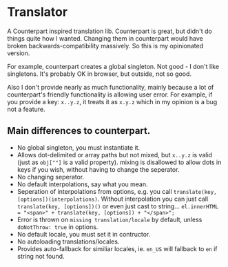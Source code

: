 # Translator

A Counterpart inspired translation lib. Counterpart is great, but didn't do things
quite how I wanted. Changing them in counterpart would have broken backwards-compatibility
massively. So this is my opinionated version.

For example, counterpart creates a global singleton. Not good - I don't like singletons.
It's probably OK in browser, but outside, not so good.

Also I don't provide nearly as much functionality, mainly because a lot of counterpart's
friendly functionality is allowing user error. For example, if you provide a key: `x..y.z`,
it treats it as `x.y.z` which in my opinion is a bug not a feature.

## Main differences to counterpart.

 - No global singleton, you must instantiate it.
 - Allows dot-delimited or array paths but not mixed, but `x..y.z` is valid (just as `obj[""]` is a valid property).
    mixing is disallowed to allow dots in keys if you wish, without having to change the seperator.
 - No changing seperator.
 - No default interpolations, say what you mean.
 - Seperation of interpolations from options, e.g. you call `translate(key, [options])(interpolations)`. Without interpolation you can just call `translate(key, [options])()` or even just cast to string... `el.innerHTML = "<span>" + translate(key, [options]) + "</span>";`
 - Error is thrown on `missing translation/locale` by default, unless `doNotThrow: true` in options.
 - No default locale, you must set it in contructor.
 - No autoloading translations/locales.
 - Provides auto-fallback for similiar locales, ie. `en_US` will fallback to `en` if string not found.